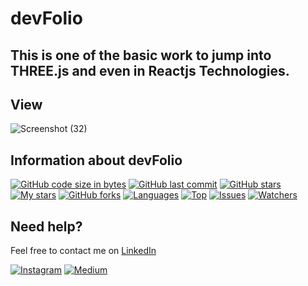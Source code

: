 # devFolio

## This is one of the basic work to jump into THREE.js and even in Reactjs Technologies.


## View

![Screenshot (32)](https://user-images.githubusercontent.com/80821403/183903125-fc4f9984-3348-411c-9b33-e93ad6736113.png)


## Information about devFolio

[![GitHub code size in bytes](https://img.shields.io/github/languages/code-size/yashpandya2/devFolio?logo=github&style=for-the-badge)](https://github.com/yashpandya2/) 
[![GitHub last commit](https://img.shields.io/github/last-commit/yashpandya2/devFolio?style=for-the-badge&logo=git)](https://github.com/yashpandya2/) 
[![GitHub stars](https://img.shields.io/github/stars/yashpandya2/devFolio?style=for-the-badge)](https://github.com/yashpandya2/devFolio/stargazers) 
[![My stars](https://img.shields.io/github/stars/yashpandya2?affiliations=OWNER%2CCOLLABORATOR&style=for-the-badge&label=My%20stars)](https://github.com/yashpandya136/CryptMoney/stargazers) 
[![GitHub forks](https://img.shields.io/github/forks/yashpandya2/CryptMoney?style=for-the-badge&logo=git)](https://github.com/yashpandya2/devFolio/network)
[![Languages](https://img.shields.io/github/languages/count/yashpandya2/devFolio?style=for-the-badge)](https://github.com/yashpandya2/devFolio)
[![Top](https://img.shields.io/github/languages/top/yashpandya2/devFolio?style=for-the-badge&label=Top%20Languages)](https://github.com/yashpandya2/devFolio)
[![Issues](https://img.shields.io/github/issues/yashpandya2/devFolio?style=for-the-badge&label=Issues)](https://github.com/yashpandya2/devFolio)
[![Watchers](	https://img.shields.io/github/watchers/yashpandya2/devFolio?label=Watch&style=for-the-badge)](https://github.com/yashpandya2/devFolio/) 


## Need help?


Feel free to contact me on [LinkedIn](https://www.linkedin.com/in/yashpandya136/) 

[![Instagram](https://img.shields.io/badge/Instagram-follow-purple.svg?logo=instagram&logoColor=white)](https://www.instagram.com/yashpandya136/) [![Medium](https://img.shields.io/badge/linkedin-follow-black.svg?logo=linkedin&logoColor=white)](https://linkedin.com/in/yashpandya136)
